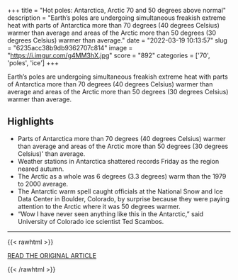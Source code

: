 +++
title = "Hot poles: Antarctica, Arctic 70 and 50 degrees above normal"
description = "Earth’s poles are undergoing simultaneous freakish extreme heat with parts of Antarctica more than 70 degrees (40 degrees Celsius) warmer than average and areas of the Arctic more than 50 degrees (30 degrees Celsius) warmer than average."
date = "2022-03-19 10:13:57"
slug = "6235acc38b9db9362707c814"
image = "https://i.imgur.com/g4MM3hX.jpg"
score = "892"
categories = ['70', 'poles', 'ice']
+++

Earth’s poles are undergoing simultaneous freakish extreme heat with parts of Antarctica more than 70 degrees (40 degrees Celsius) warmer than average and areas of the Arctic more than 50 degrees (30 degrees Celsius) warmer than average.

## Highlights

- Parts of Antarctica more than 70 degrees (40 degrees Celsius) warmer than average and areas of the Arctic more than 50 degrees (30 degrees Celsius)' than average.
- Weather stations in Antarctica shattered records Friday as the region neared autumn.
- The Arctic as a whole was 6 degrees (3.3 degrees) warm than the 1979 to 2000 average.
- The Antarctic warm spell caught officials at the National Snow and Ice Data Center in Boulder, Colorado, by surprise because they were paying attention to the Arctic where it was 50 degrees warmer.
- “Wow I have never seen anything like this in the Antarctic,” said University of Colorado ice scientist Ted Scambos.

---

{{< rawhtml >}}
  <p class="article-category">
    <a target="_blank" href="https://apnews.com/article/climate-science-colorado-arctic-antarctica-eda9ea8704108bdab2480fa2cd4b6e34">READ THE ORIGINAL ARTICLE</a>
  </p>
{{< /rawhtml >}}

